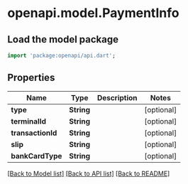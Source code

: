 # openapi.model.PaymentInfo

## Load the model package
```dart
import 'package:openapi/api.dart';
```

## Properties
Name | Type | Description | Notes
------------ | ------------- | ------------- | -------------
**type** | **String** |  | [optional] 
**terminalId** | **String** |  | [optional] 
**transactionId** | **String** |  | [optional] 
**slip** | **String** |  | [optional] 
**bankCardType** | **String** |  | [optional] 

[[Back to Model list]](../README.md#documentation-for-models) [[Back to API list]](../README.md#documentation-for-api-endpoints) [[Back to README]](../README.md)


